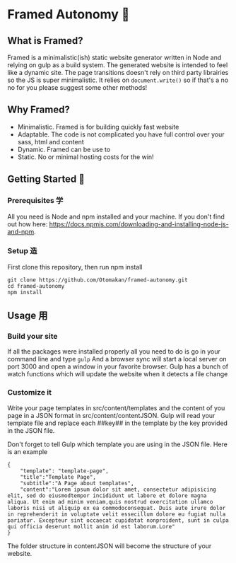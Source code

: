 # Framed Autonomy 🐼

## What is Framed?
Framed is a minimalistic(ish) static website generator written in Node and relying on gulp as a build system. The generated website is intended to feel like a dynamic site. The page transitions doesn't rely on third party librairies so the JS is super minimalistic. It relies on `document.write()` so if that's a no no for you please suggest some other methods!

## Why Framed?
- Minimalistic. Framed is for building quickly fast website 
- Adaptable. The code is not complicated you have full control over your sass, html and content
- Dynamic. Framed can be use to 
- Static. No or minimal hosting costs for the win!

## Getting Started 🚀
### Prerequisites 学

All you need is Node and npm installed and your machine. If you don't find out how here: https://docs.npmjs.com/downloading-and-installing-node-js-and-npm.

### Setup 造

First clone this repository, then run npm install
```
git clone https://github.com/Otomakan/framed-autonomy.git
cd framed-autonomy
npm install
```

## Usage ⽤
### Build your site
If all the packages were installed properly all you need to do is go in your command line and type
```gulp```
And a browser sync will start a local server on port 3000 and open a window in your favorite browser.
Gulp has a bunch of watch functions which will update the website when it detects a file change

### Customize it 

Write your page templates in src/content/templates and the content of you page in a JSON format in src/content/contentJSON.
Gulp will read your template file and replace each ##key## in the template by the key provided in the JSON file. 

Don't forget to tell Gulp which template you are using in the JSON file. Here is an example 

```
{
	"template": "template-page",
	"title":"Template Page",
	"subtitle":"A Page about templates",
	"content":"Lorem ipsum dolor sit amet, consectetur adipisicing elit, sed do eiusmodtempor incididunt ut labore et dolore magna aliqua. Ut enim ad minim veniam,quis nostrud exercitation ullamco laboris nisi ut aliquip ex ea commodoconsequat. Duis aute irure dolor in reprehenderit in voluptate velit essecillum dolore eu fugiat nulla pariatur. Excepteur sint occaecat cupidatat nonproident, sunt in culpa qui officia deserunt mollit anim id est laborum.Lore"
}
```

The folder structure in contentJSON will become the structure of your website. 